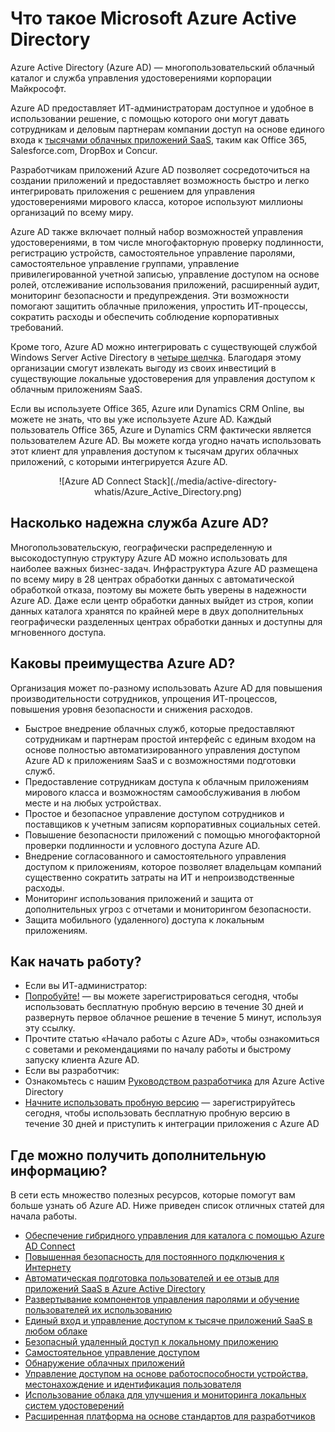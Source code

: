 <properties 
                pageTitle="Что такое Microsoft Azure Active Directory" 
                description="Используйте Azure Active Directory, чтобы расширить возможности существующих локальных удостоверений в облаке или разрабатывать приложения, интегрируемые с Azure AD." 
                services="active-directory" 
                documentationCenter="" 
                authors="markusvi" 
                manager="swadhwa" 
                editor=""/>

<tags 
                ms.service="active-directory" 
                ms.workload="identity" 
                ms.tgt_pltfrm="na" 
                ms.devlang="na" 
                ms.topic="article" 
                ms.date="07/14/2015" 
                ms.author="markusvi"/>


# Что такое Microsoft Azure Active Directory





Azure Active Directory (Azure AD) — многопользовательский облачный каталог и служба управления удостоверениями корпорации Майкрософт.

Azure AD предоставляет ИТ-администраторам доступное и удобное в использовании решение, с помощью которого они могут давать сотрудникам и деловым партнерам компании доступ на основе единого входа к [тысячами облачных приложений SaaS](http://blogs.technet.com/b/ad/archive/2014/09/03/50-saas-apps-now-support-federation-with-azure-ad.aspx), таким как Office 365, Salesforce.com, DropBox и Concur.

Разработчикам приложений Azure AD позволяет сосредоточиться на создании приложений и предоставляет возможность быстро и легко интегрировать приложения с решением для управления удостоверениями мирового класса, которое используют миллионы организаций по всему миру.

Azure AD также включает полный набор возможностей управления удостоверениями, в том числе многофакторную проверку подлинности, регистрацию устройств, самостоятельное управление паролями, самостоятельное управление группами, управление привилегированной учетной записью, управление доступом на основе ролей, отслеживание использования приложений, расширенный аудит, мониторинг безопасности и предупреждения. Эти возможности помогают защитить облачные приложения, упростить ИТ-процессы, сократить расходы и обеспечить соблюдение корпоративных требований.

Кроме того, Azure AD можно интегрировать с существующей службой Windows Server Active Directory в [четыре щелчка](http://blogs.technet.com/b/ad/archive/2014/08/04/connecting-ad-and-azure-ad-only-4-clicks-with-azure-ad-connect.aspx). Благодаря этому организации смогут извлекать выгоду из своих инвестиций в существующие локальные удостоверения для управления доступом к облачным приложениям SaaS.

Если вы используете Office 365, Azure или Dynamics CRM Online, вы можете не знать, что вы уже используете Azure AD. Каждый пользователь Office 365, Azure и Dynamics CRM фактически является пользователем Azure AD. Вы можете когда угодно начать использовать этот клиент для управления доступом к тысячам других облачных приложений, с которыми интегрируется Azure AD.





<center>![Azure AD Connect Stack](./media/active-directory-whatis/Azure_Active_Directory.png) </center>


## Насколько надежна служба Azure AD?

Многопользовательскую, географически распределенную и высокодоступную структуру Azure AD можно использовать для наиболее важных бизнес-задач. Инфраструктура Azure AD размещена по всему миру в 28 центрах обработки данных с автоматической обработкой отказа, поэтому вы можете быть уверены в надежности Azure AD. Даже если центр обработки данных выйдет из строя, копии данных каталога хранятся по крайней мере в двух дополнительных географически разделенных центрах обработки данных и доступны для мгновенного доступа.



## Каковы преимущества Azure AD?

Организация может по-разному использовать Azure AD для повышения производительности сотрудников, упрощения ИТ-процессов, повышения уровня безопасности и снижения расходов.

-	Быстрое внедрение облачных служб, которые предоставляют сотрудникам и партнерам простой интерфейс с единым входом на основе полностью автоматизированного управления доступом Azure AD к приложениям SaaS и с возможностями подготовки служб.
-	Предоставление сотрудникам доступа к облачным приложениям мирового класса и возможностям самообслуживания в любом месте и на любых устройствах.
-	Простое и безопасное управление доступом сотрудников и поставщиков к учетным записям корпоративных социальных сетей. 
-	Повышение безопасности приложений с помощью многофакторной проверки подлинности и условного доступа Azure AD.
-	Внедрение согласованного и самостоятельного управления доступом к приложениям, которое позволяет владельцам компаний существенно сократить затраты на ИТ и непроизводственные расходы.
-	Мониторинг использования приложений и защита от дополнительных угроз с отчетами и мониторингом безопасности.
-	Защита мобильного (удаленного) доступа к локальным приложениям.






## Как начать работу?
-	Если вы ИТ-администратор:
 - [Попробуйте!](https://azure.microsoft.com/ru-ru/pricing/free-trial/) — вы можете зарегистрироваться сегодня, чтобы использовать бесплатную пробную версию в течение 30 дней и развернуть первое облачное решение в течение 5 минут, используя эту ссылку.
 - Прочтите статью «Начало работы с Azure AD», чтобы ознакомиться с советами и рекомендациями по началу работы и быстрому запуску клиента Azure AD.
-	Если вы разработчик:
 - Ознакомьтесь с нашим [Руководством разработчика](https://msdn.microsoft.com/library/azure/ff800682.aspx) для Azure Active Directory<need link>
 - [Начните использовать пробную версию](https://azure.microsoft.com/ru-ru/pricing/free-trial/) — зарегистрируйтесь сегодня, чтобы использовать бесплатную пробную версию в течение 30 дней и приступить к интеграции приложения с Azure AD 



## Где можно получить дополнительную информацию?

В сети есть множество полезных ресурсов, которые помогут вам больше узнать об Azure AD. Ниже приведен список отличных статей для начала работы.


- [Обеспечение гибридного управления для каталога с помощью Azure AD Connect](active-directory-aadconnect.md)
- [Повышенная безопасность для постоянного подключения к Интернету](multi-factor-authentication.md)
- [Автоматическая подготовка пользователей и ее отзыв для приложений SaaS в Azure Active Directory](active-directory-saas-app-provisioning.md)
- [Развертывание компонентов управления паролями и обучение пользователей их использованию](active-directory-passwords-best-practices.md)
- [Единый вход и управление доступом к тысяче приложений SaaS в любом облаке](https://msdn.microsoft.com/library/azure/dn308590.aspx) 
- [Безопасный удаленный доступ к локальному приложению](https://msdn.microsoft.com/library/azure/dn768219.aspx)
- [Самостоятельное управление доступом](https://msdn.microsoft.com/library/azure/dn641267.aspx) 
- [Обнаружение облачных приложений](https://msdn.microsoft.com/library/azure/mt143581.aspx)
- [Управление доступом на основе работоспособности устройства, местонахождение и идентификация пользователя](https://msdn.microsoft.com/library/azure/dn906873.aspx)
- [Использование облака для улучшения и мониторинга локальных систем удостоверений](https://msdn.microsoft.com/library/azure/dn906722.aspx)
- [Расширенная платформа на основе стандартов для разработчиков](https://msdn.microsoft.com/library/azure/ff800682.aspx)

<!---HONumber=August15_HO6-->